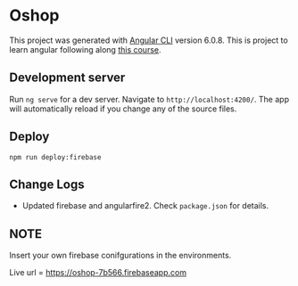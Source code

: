 # Oshop

This project was generated with [Angular CLI](https://github.com/angular/angular-cli) version 6.0.8.
This is project to learn angular following along [this course](https://www.udemy.com/the-complete-angular-master-class/).

## Development server

Run `ng serve` for a dev server. Navigate to `http://localhost:4200/`. The app will automatically reload if you change any of the source files.

## Deploy

```
npm run deploy:firebase
```

## Change Logs
* Updated firebase and angularfire2. Check `package.json` for details.

## NOTE 
 Insert your own firebase conifgurations in the environments.

Live url = https://oshop-7b566.firebaseapp.com